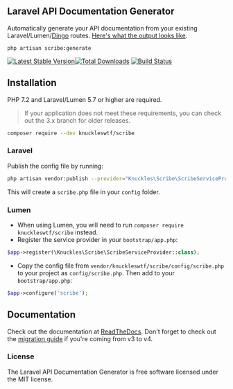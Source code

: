 ## Laravel API Documentation Generator

Automatically generate your API documentation from your existing Laravel/Lumen/[Dingo](https://github.com/dingo/api) routes. [Here's what the output looks like](https://shalvah.me/TheCensorshipAPI/).

`php artisan scribe:generate`

[![Latest Stable Version](https://poser.pugx.org/knuckleswtf/scribe/v/stable)](https://packagist.org/packages/knuckleswtf/scribe)[![Total Downloads](https://poser.pugx.org/knuckleswtf/scribe/downloads)](https://packagist.org/packages/knuckleswtf/scribe)
[![Build Status](https://travis-ci.org/knuckleswtf/scribe.svg?branch=master)](https://travis-ci.org/knuckleswtf/scribe)

## Installation
PHP 7.2 and Laravel/Lumen 5.7 or higher are required.

> If your application does not meet these requirements, you can check out the 3.x branch for older releases.

```sh
composer require --dev knuckleswtf/scribe
```

### Laravel
Publish the config file by running:

```bash
php artisan vendor:publish --provider="Knuckles\Scribe\ScribeServiceProvider" --tag=scribe-config
```

This will create a `scribe.php` file in your `config` folder.

### Lumen
- When using Lumen, you will need to run `composer require knuckleswtf/scribe` instead.
- Register the service provider in your `bootstrap/app.php`:

```php
$app->register(\Knuckles\Scribe\ScribeServiceProvider::class);
```

- Copy the config file from `vendor/knuckleswtf/scribe/config/scribe.php` to your project as `config/scribe.php`. Then add to your `bootstrap/app.php`:

```php
$app->configure('scribe');
```

## Documentation
Check out the documentation at [ReadTheDocs](http://laravel-scribe-generator.rtfd.io/). Don't forget to check out the [migration guide](https://laravel-scribe-generator.rtfd.io/en/latest/migrating.html) if you're coming from v3 to v4.

### License

The Laravel API Documentation Generator is free software licensed under the MIT license.
